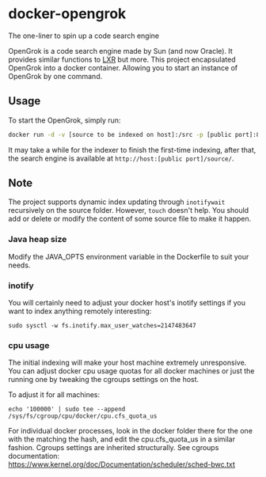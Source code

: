 # docker-opengrok

The one-liner to spin up a code search engine

OpenGrok is a code search engine made by Sun (and now Oracle). It provides
similar functions to [LXR](http://lxr.linux.no/) but more. This project
encapsulated OpenGrok into a docker container. Allowing you to start an
instance of OpenGrok by one command.

## Usage

To start the OpenGrok, simply run:

```sh
docker run -d -v [source to be indexed on host]:/src -p [public port]:8080 steinwaywhw/opengrok
```

It may take a while for the indexer to finish the first-time indexing, after
that, the search engine is available at `http://host:[public port]/source/`.

## Note

The project supports dynamic index updating through `inotifywait` recursively on the source folder. However, `touch` doesn't help. You should add or delete or modify the content of some source file to make it happen.

### Java heap size

Modify the JAVA_OPTS environment variable in the Dockerfile to suit your needs.

### inotify

You will certainly need to adjust your docker host's inotify settings if you want to index anything remotely interesting:

```sudo sysctl -w fs.inotify.max_user_watches=2147483647```

### cpu usage

The initial indexing will make your host machine extremely unresponsive. You can adjust docker cpu usage quotas for all docker machines or just the running one by tweaking the cgroups settings on the host.

To adjust it for all machines:

```echo '100000' | sudo tee --append /sys/fs/cgroup/cpu/docker/cpu.cfs_quota_us```

For individual docker processes, look in the docker folder there for the one with the matching the hash, and edit the cpu.cfs_quota_us in a similar fashion. Cgroups settings are inherited structurally. See cgroups documentation: https://www.kernel.org/doc/Documentation/scheduler/sched-bwc.txt
